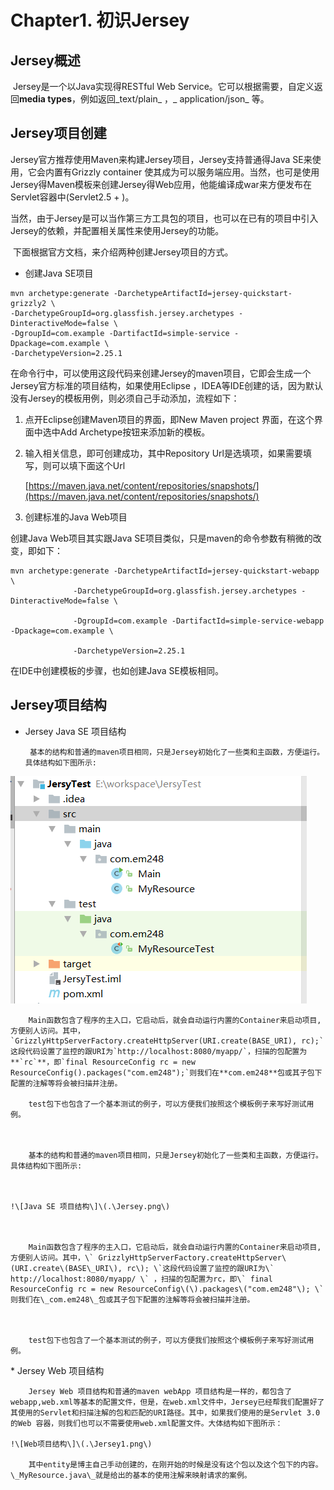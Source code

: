 # Chapter1. 初识Jersey

## Jersey概述

​    Jersey是一个以Java实现得RESTful Web Service。它可以根据需要，自定义返回**media types**，例如返回_text/plain_ ，_ application/json_  等。

## Jersey项目创建

Jersey官方推荐使用Maven来构建Jersey项目，Jersey支持普通得Java SE来使用，它会内置有Grizzly container 使其成为可以服务端应用。当然，也可是使用Jersey得Maven模板来创建Jersey得Web应用，他能编译成war来方便发布在Servlet容器中\(Servlet2.5 + \)。

​       当然，由于Jersey是可以当作第三方工具包的项目，也可以在已有的项目中引入Jersey的依赖，并配置相关属性来使用Jersey的功能。

​      下面根据官方文档，来介绍两种创建Jersey项目的方式。

* 创建Java SE项目

```
mvn archetype:generate -DarchetypeArtifactId=jersey-quickstart-grizzly2 \
-DarchetypeGroupId=org.glassfish.jersey.archetypes -DinteractiveMode=false \
-DgroupId=com.example -DartifactId=simple-service -Dpackage=com.example \
-DarchetypeVersion=2.25.1
```

在命令行中，可以使用这段代码来创建Jersey的maven项目，它即会生成一个Jersey官方标准的项目结构，如果使用Eclipse ，IDEA等IDE创建的话，因为默认没有Jersey的模板用例，则必须自己手动添加，流程如下：

1. 点开Eclipse创建Maven项目的界面，即New Maven project 界面，在这个界面中选中Add Archetype按钮来添加新的模板。

2. 输入相关信息，即可创建成功，其中Repository Url是选填项，如果需要填写，则可以填下面这个Url

   [https://maven.java.net/content/repositories/snapshots/](https://maven.java.net/content/repositories/snapshots/)

3. 创建标准的Java Web项目

创建Java Web项目其实跟Java SE项目类似，只是maven的命令参数有稍微的改变，即如下：

```shell
mvn archetype:generate -DarchetypeArtifactId=jersey-quickstart-webapp \
              -DarchetypeGroupId=org.glassfish.jersey.archetypes -  DinteractiveMode=false \

              -DgroupId=com.example -DartifactId=simple-service-webapp -Dpackage=com.example \

              -DarchetypeVersion=2.25.1
```

在IDE中创建模板的步骤，也如创建Java SE模板相同。

## Jersey项目结构

* Jersey Java SE 项目结构

  ```
   基本的结构和普通的maven项目相同，只是Jersey初始化了一些类和主函数，方便运行。具体结构如下图所示:
  ```

![](/assets/Jersey.png)

        Main函数包含了程序的主入口，它启动后，就会自动运行内置的Container来启动项目,方便别人访问。其中，`GrizzlyHttpServerFactory.createHttpServer(URI.create(BASE_URI), rc);`这段代码设置了监控的跟URI为`http://localhost:8080/myapp/`，扫描的包配置为**`rc`**，即`final ResourceConfig rc = new ResourceConfig().packages("com.em248");`则我们在**com.em248**包或其子包下配置的注解等将会被扫描并注册。

        test包下也包含了一个基本测试的例子，可以方便我们按照这个模板例子来写好测试用例。



    ​    基本的结构和普通的maven项目相同，只是Jersey初始化了一些类和主函数，方便运行。具体结构如下图所示:



    !\[Java SE 项目结构\]\(.\Jersey.png\)



    ​    Main函数包含了程序的主入口，它启动后，就会自动运行内置的Container来启动项目,方便别人访问。其中，\` GrizzlyHttpServerFactory.createHttpServer\(URI.create\(BASE\_URI\), rc\); \`这段代码设置了监控的跟URI为\` http://localhost:8080/myapp/ \` ，扫描的包配置为rc，即\` final ResourceConfig rc = new ResourceConfig\(\).packages\("com.em248"\); \` 则我们在\_com.em248\_包或其子包下配置的注解等将会被扫描并注册。



    ​    test包下也包含了一个基本测试的例子，可以方便我们按照这个模板例子来写好测试用例。

\* Jersey Web 项目结构

```
​    Jersey Web 项目结构和普通的maven webApp 项目结构是一样的，都包含了webapp,web.xml等基本的配置文件，但是，在web.xml文件中，Jersey已经帮我们配置好了其使用的Servlet和扫描注解的包和匹配的URI路径。其中，如果我们使用的是Servlet 3.0的Web 容器，则我们也可以不需要使用web.xml配置文件。大体结构如下图所示：​

!\[Web项目结构\]\(.\Jersey1.png\)

​    其中entity是博主自己手动创建的，在刚开始的时候是没有这个包以及这个包下的内容。\_MyResource.java\_就是给出的基本的使用注解来映射请求的案例。
```



